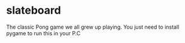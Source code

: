 # slateboard
The classic Pong game we all grew up playing.
You just need to install pygame to run this in your P.C
